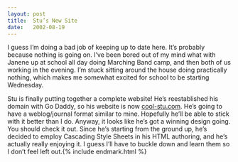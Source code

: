 ```yaml
---
layout: post
title:  Stu’s New Site
date:   2002-08-19
---
```


I guess I’m doing a bad job of keeping up to date here. It’s probably because nothing is going on. I’ve been bored out of my mind what with Janene up at school all day doing Marching Band camp, and then both of us working in the evening. I’m stuck sitting around the house doing practically nothing, which makes me somewhat excited for school to be starting Wednesday.

Stu is finally putting together a complete website! He’s reestablished his domain with Go Daddy, so his website is now [cool-stu.com](http://www.cool-stu.com). He’s going to have a weblog/journal format similar to mine. Hopefully he’ll be able to stick with it better than I do. Anyway, it looks like he’s got a winning design going. You should check it out. Since he’s starting from the ground up, he’s decided to employ Cascading Style Sheets in his HTML authoring, and he’s actually really enjoying it. I guess I’ll have to buckle down and learn them so I don’t feel left out.{% include endmark.html %}